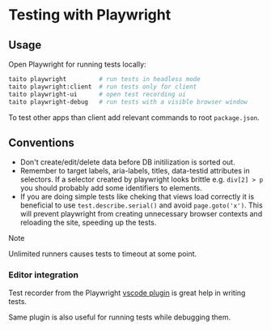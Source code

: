 # Testing with Playwright

## Usage

Open Playwright for running tests locally:

```sh
taito playwright         # run tests in headless mode
taito playwright:client  # run tests only for client
taito playwright-ui      # open test recording ui
taito playwright-debug   # run tests with a visible browser window
```

To test other apps than client add relevant commands to root `package.json`.

## Conventions

- Don't create/edit/delete data before DB initilization is sorted out.
- Remember to target labels, aria-labels, titles, data-testid attributes in selectors. If a selector created by playwright looks brittle e.g. `div[2] > p` you should probably add some identifiers to elements.
- If you are doing simple tests like cheking that views load correctly it is beneficial to use `test.describe.serial()` and avoid `page.goto('x')`. This will prevent playwright from creating unnecessary browser contexts and reloading the site, speeding up the tests.

> [!NOTE]
> Unlimited runners causes tests to timeout at some point.

### Editor integration

Test recorder from the Playwright [vscode plugin](https://playwright.dev/docs/getting-started-vscode) is great help in writing tests.

Same plugin is also useful for running tests while debugging them.

